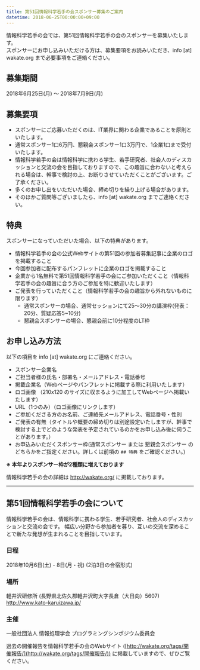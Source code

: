 ```yaml
---
title: 第51回情報科学若手の会スポンサー募集のご案内
datetime: 2018-06-25T00:00:00+09:00
---
```


情報科学若手の会では、第51回情報科学若手の会のスポンサーを募集いたします。  
スポンサーにお申し込みいただける方は、募集要項をお読みいただき、info [at] wakate.org まで必要事項をご連絡ください。

## 募集期間
2018年6月25日(月) 〜 2018年7月9日(月)

## 募集要項
- スポンサーにご応募いただくのは、IT業界に関わる企業であることを原則といたします。
- 通常スポンサー1口6万円、懇親会スポンサー1口3万円で、1企業1口まで受付いたします。
- 情報科学若手の会は情報科学に携わる学生、若手研究者、社会人のディスカッションと交流の会を目指しておりますので、この趣旨に合わないと考えられる場合は、幹事で検討の上、お断りさせていただくことがございます。ご了承ください。
- 多くのお申し出をいただいた場合、締め切りを繰り上げる場合があります。
- そのほかご質問等ございましたら、info [at] wakate.org までご連絡ください。

## 特典
スポンサーになっていただいた場合、以下の特典があります。

- 情報科学若手の会の公式Webサイトの第51回の参加者募集記事に企業のロゴを掲載すること
- 今回参加者に配布するパンフレットに企業のロゴを掲載すること
- 企業から1名無料で第51回情報科学若手の会にご参加いただくこと（情報科学若手の会の趣旨に合う方のご参加を特に歓迎いたします）
- ご発表を行っていただくこと（情報科学若手の会の趣旨から外れないものに限ります）
    - 通常スポンサーの場合、通常セッションにて25〜30分の講演枠(発表：20分、質疑応答5~10分)
    - 懇親会スポンサーの場合、懇親会前に10分程度のLT枠

## お申し込み方法
以下の項目を info [at] wakate.org にご連絡ください。

- スポンサー企業名
- ご担当者様の氏名・部署名・メールアドレス・電話番号
- 掲載企業名（Webページやパンフレットに掲載する際に利用いたします）
- ロゴ画像 （210x120 のサイズに収まるように加工してWebページへ掲載いたします）
- URL（1つのみ）（ロゴ画像にリンクします）
- ご参加くださる方のお名前、ご連絡先メールアドレス、電話番号・性別
- ご発表の有無（タイトルや概要の締め切りは別途設定いたしますが、幹事で検討する上でどのような発表を予定されているのかをお申し込み後に伺うことがあります。）
- お申込みいただくスポンサー枠(通常スポンサー または 懇親会スポンサー のどちらかをご指定ください。詳しくは前項の `## 特典` をご確認ください。)

<b>※ 本年よりスポンサー枠が2種類に増えております</b>

情報科学若手の会の詳細は http://wakate.org/ に掲載しております。

---

## 第51回情報科学若手の会について
情報科学若手の会は、情報科学に携わる学生、若手研究者、社会人のディスカッションと交流の会です。
幅広い分野から参加者を募り、互いの交流を深めることで新たな発想が生まれることを目指しています。

### 日程
2018年10月6日(土) - 8日(月・祝) (2泊3日の合宿形式)

### 場所
軽井沢研修所 (長野県北佐久郡軽井沢町大字長倉（大日向）5607)
http://www.kato-karuizawa.jp/

### 主催
一般社団法人 情報処理学会 プログラミングシンポジウム委員会

過去の開催報告を情報科学若手の会のWebサイト ([http://wakate.org/tags/開催報告/](http://wakate.org/tags/開催報告/)) に掲載していますので、ぜひご覧ください。
